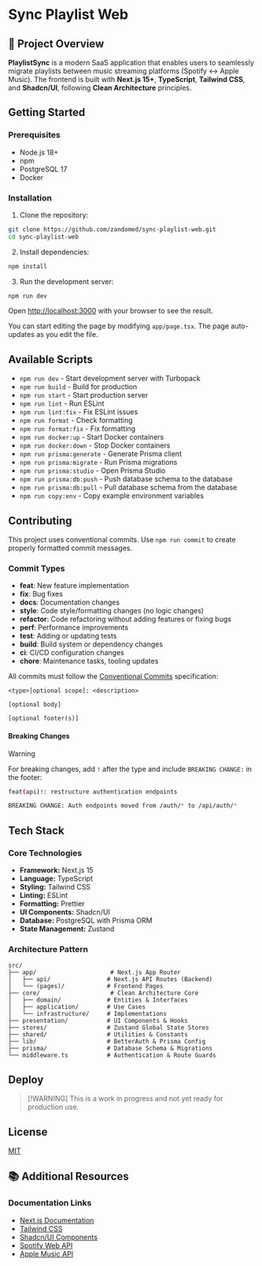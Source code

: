 # Sync Playlist Web

## 🎯 Project Overview

**PlaylistSync** is a modern SaaS application that enables users to seamlessly migrate playlists between music streaming platforms (Spotify ↔ Apple Music). The frontend is built with **Next.js 15+**, **TypeScript**, **Tailwind CSS**, and **Shadcn/UI**, following **Clean Architecture** principles.

## Getting Started

### Prerequisites

- Node.js 18+
- npm
- PostgreSQL 17
- Docker

### Installation

1. Clone the repository:

```bash
git clone https://github.com/zandomed/sync-playlist-web.git
cd sync-playlist-web
```

2. Install dependencies:

```bash
npm install
```

3. Run the development server:

```bash
npm run dev
```

Open [http://localhost:3000](http://localhost:3000) with your browser to see the result.

You can start editing the page by modifying `app/page.tsx`. The page auto-updates as you edit the file.

## Available Scripts

- `npm run dev` - Start development server with Turbopack
- `npm run build` - Build for production
- `npm run start` - Start production server
- `npm run lint` - Run ESLint
- `npm run lint:fix` - Fix ESLint issues
- `npm run format` - Check formatting
- `npm run format:fix` - Fix formatting
- `npm run docker:up` - Start Docker containers
- `npm run docker:down` - Stop Docker containers
- `npm run prisma:generate` - Generate Prisma client
- `npm run prisma:migrate` - Run Prisma migrations
- `npm run prisma:studio` - Open Prisma Studio
- `npm run prisma:db:push` - Push database schema to the database
- `npm run prisma:db:pull` - Pull database schema from the database
- `npm run copy:env` - Copy example environment variables

## Contributing

This project uses conventional commits. Use `npm run commit` to create properly formatted commit messages.

### Commit Types

- **feat**: New feature implementation
- **fix**: Bug fixes
- **docs**: Documentation changes
- **style**: Code style/formatting changes (no logic changes)
- **refactor**: Code refactoring without adding features or fixing bugs
- **perf**: Performance improvements
- **test**: Adding or updating tests
- **build**: Build system or dependency changes
- **ci**: CI/CD configuration changes
- **chore**: Maintenance tasks, tooling updates

All commits must follow the [Conventional Commits](https://www.conventionalcommits.org/) specification:

```
<type>[optional scope]: <description>

[optional body]

[optional footer(s)]
```

#### Breaking Changes

> [!WARNING]
> For breaking changes, add `!` after the type and include `BREAKING CHANGE:` in the footer:
>
> ```bash
> feat(api)!: restructure authentication endpoints
>
> BREAKING CHANGE: Auth endpoints moved from /auth/* to /api/auth/*
> ```

## Tech Stack

### Core Technologies

- **Framework:** Next.js 15
- **Language:** TypeScript
- **Styling:** Tailwind CSS
- **Linting:** ESLint
- **Formatting:** Prettier
- **UI Components:** Shadcn/UI
- **Database:** PostgreSQL with Prisma ORM
- **State Management:** Zustand

### Architecture Pattern

```
src/
├── app/                     # Next.js App Router
│   ├── api/                # Next.js API Routes (Backend)
│   └── (pages)/            # Frontend Pages
├── core/                    # Clean Architecture Core
│   ├── domain/             # Entities & Interfaces
│   ├── application/        # Use Cases
│   └── infrastructure/     # Implementations
├── presentation/           # UI Components & Hooks
├── stores/                 # Zustand Global State Stores
├── shared/                 # Utilities & Constants
├── lib/                    # BetterAuth & Prisma Config
├── prisma/                 # Database Schema & Migrations
└── middleware.ts           # Authentication & Route Guards
```

## Deploy

> [!WARNING] This is a work in progress and not yet ready for production use.

## License

[MIT](https://github.com/zandomed/sync-playlist-web/blob/main/LICENSE)

## 📚 Additional Resources

### Documentation Links

- [Next.js Documentation](https://nextjs.org/docs)
- [Tailwind CSS](https://tailwindcss.com/docs)
- [Shadcn/UI Components](https://ui.shadcn.com)
- [Spotify Web API](https://developer.spotify.com/documentation/web-api)
- [Apple Music API](https://developer.apple.com/documentation/applemusicapi)
